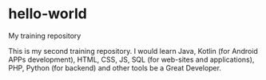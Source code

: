 # hello-world
My training repository

This is my second training repository.
I would learn Java, Kotlin (for Android APPs development), HTML, CSS, JS, SQL (for web-sites and applications), PHP, Python (for backend) and other tools be a Great Developer.
